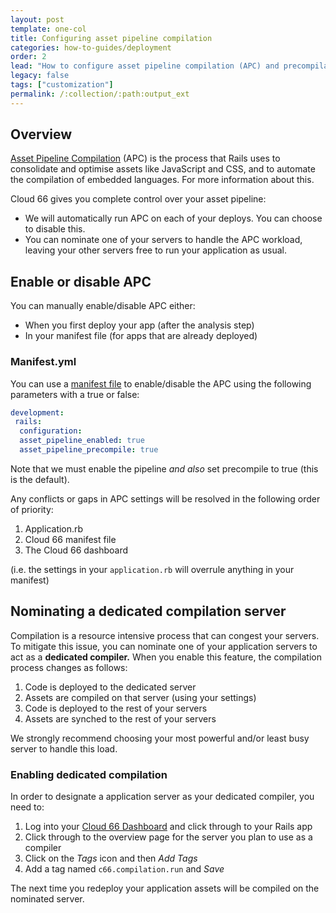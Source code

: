 ```yaml
---
layout: post
template: one-col
title: Configuring asset pipeline compilation
categories: how-to-guides/deployment
order: 2
lead: "How to configure asset pipeline compilation (APC) and precompilation for Rails / Rack applications"
legacy: false
tags: ["customization"]
permalink: /:collection/:path:output_ext
---
```


## Overview

[Asset Pipeline Compilation](https://guides.rubyonrails.org/asset_pipeline.html) (APC) is the process that Rails uses to consolidate and optimise assets like JavaScript and CSS, and to automate the compilation of embedded languages. For more information about this.

Cloud 66 gives you complete control over your asset pipeline: 

- We will automatically run APC on each of your deploys. You can choose to disable this.
- You can nominate one of your servers to handle the APC workload, leaving your other servers free to run your application as usual.

## Enable or disable APC

You can manually enable/disable APC either:  

- When you first deploy your app (after the analysis step)
- In your manifest file (for apps that are already deployed)

### Manifest.yml

You can use a [manifest file](/rails/quickstarts/getting-started-with-manifest.html) to enable/disable the APC using the following parameters with a true or false:

```yaml
development:
 rails:
  configuration:
  asset_pipeline_enabled: true
  asset_pipeline_precompile: true
```

Note that we must enable the pipeline *and also* set precompile to true (this is the default).

Any conflicts or gaps in APC settings will be resolved in the following order of priority:

1. Application.rb
2. Cloud 66 manifest file
3. The Cloud 66 dashboard

(i.e. the settings in your `application.rb` will overrule anything in your manifest)

## Nominating a dedicated compilation server

Compilation is a resource intensive process that can congest your servers. To mitigate this issue, you can nominate one of your application servers to act as a **dedicated compiler.** When you enable this feature, the compilation process changes as follows:

1. Code is deployed to the dedicated server 
2. Assets are compiled on that server (using your settings)
3. Code is deployed to the rest of your servers
4. Assets are synched to the rest of your servers

We strongly recommend choosing your most powerful and/or least busy server to handle this load. 

### Enabling dedicated compilation

In order to designate a application server as your dedicated compiler, you need to:

1. Log into your [Cloud 66 Dashboard](https://app.cloud66.com/) and click through to your Rails app
2. Click through to the overview page for the server you plan to use as a compiler
3. Click on the *Tags* icon and then *Add Tags*
4. Add a tag named `c66.compilation.run` and *Save*

The next time you redeploy your application assets will be compiled on the nominated server.